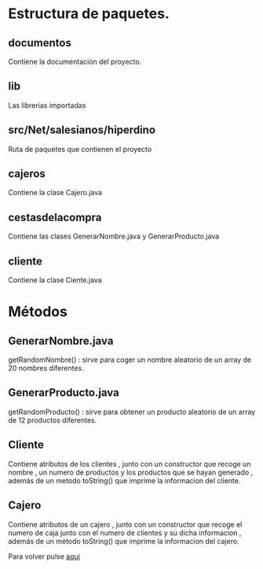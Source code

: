 # Estructura de paquetes.

## documentos

Contiene la documentación del proyecto.

## lib

Las librerias importadas

## src/Net/salesianos/hiperdino

Ruta de paquetes que contienen el proyecto

## cajeros

Contiene la clase Cajero.java

## cestasdelacompra

Contiene las clases GenerarNombre.java y GenerarProducto.java

## cliente

Contiene la clase Ciente.java


# Métodos 

## GenerarNombre.java

getRandomNombre() : sirve para coger un nombre aleatorio de un array de 20 nombres diferentes.

## GenerarProducto.java

getRandomProducto() : sirve para obtener un producto aleatorio de un array de 12 productos diferentes.

## Cliente

Contiene atributos de los clientes , junto con un constructor que recoge un nombre , un numero de productos y los productos que se hayan generado , además de un metodo toString() que imprime la informacion del cliente.

## Cajero 

Contiene atributos de un cajero , junto con un constructor que recoge el numero de caja junto con el numero de clientes y su dicha informacion , además de un método toString() que imprime la informacion del cajero. 

Para volver pulse [aqui](/README.md)



